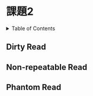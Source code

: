 # 課題2

<!-- START doctoc generated TOC please keep comment here to allow auto update -->
<!-- DON'T EDIT THIS SECTION, INSTEAD RE-RUN doctoc TO UPDATE -->
<details>
<summary>Table of Contents</summary>

- [Dirty Read](#dirty-read)
- [Non-repeatable Read](#non-repeatable-read)
- [Phantom Read](#phantom-read)

</details>
<!-- END doctoc generated TOC please keep comment here to allow auto update -->

## Dirty Read

## Non-repeatable Read

## Phantom Read

